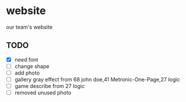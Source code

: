 # website

our team's website

## TODO

- [x] need font
- [ ] change shape
- [ ] add photo
- [ ] gallery gray effect from 68 john doe,41 Metronic-One-Page,27 logic
- [ ] game describe from 27 logic
- [ ] removed unused photo
